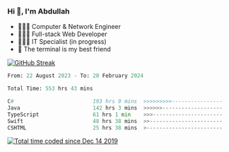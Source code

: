 <h3>Hi 👋, I'm Abdullah</h3>

- 👷🏼‍♂️ Computer & Network Engineer
- 👨🏻‍💻 Full-stack Web Developer
- 👨🏻‍💻 IT Specialist (in progress)
- 🖤 The terminal is my best friend

[![GitHub Streak](https://streak-stats.demolab.com?user=al3bad&theme=transparent&date_format=j%20M%5B%20Y%5D)](https://git.io/streak-stats)

<!--START_SECTION:waka-->

```python
From: 22 August 2023 - To: 20 February 2024

Total Time: 553 hrs 43 mins

C#                         193 hrs 9 mins  >>>>>>>>>----------------   34.61 %
Java                       142 hrs 3 mins  >>>>>>-------------------   25.46 %
TypeScript                 61 hrs 1 min    >>>----------------------   10.93 %
Swift                      48 hrs 38 mins  >>-----------------------   08.72 %
CSHTML                     25 hrs 38 mins  >------------------------   04.59 %
```

<!--END_SECTION:waka-->

<p>
  <a href="https://wakatime.com/@ce2a2aac-0d6b-4d65-b864-8a4bcaf12967"><img src="https://wakatime.com/badge/user/ce2a2aac-0d6b-4d65-b864-8a4bcaf12967.svg" alt="Total time coded since Dec 14 2019" /></a>
</p>
